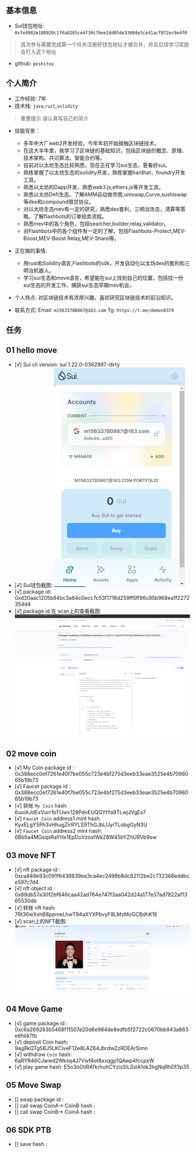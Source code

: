 ## 基本信息
- Sui钱包地址: `0xfe4982e188920c1f6a8285ce4f30c7bee2dd05de33084e3ce41acf872ec9e4f0`
> 首次参与需要完成第一个任务注册好钱包地址才被合并，并且后续学习奖励会打入这个地址
- github: `poshitou`

## 个人简介
- 工作经验: 7年
- 技术栈: `java`,`rust`,`solidity`
> 重要提示 请认真写自己的简介

- 技能背景：
  - 多年中大厂web2开发经验，今年年初开始接触区块链技术。
  - 在这大半年里，我学习了区块链的基础知识，包括区块链的概念、原理、技术架构、共识算法、智能合约等。
  - 目前对以太坊生态比较熟悉，现在正在学习sui生态，更看好sui。
  - 熟练掌握了以太坊生态的solidity开发，熟练掌握hardhat，foundry开发工具。
  - 熟悉以太坊的Dapp开发，熟悉web3.js,ethers.js等开发工具。
  - 熟悉以太坊Defi生态。了解AMM自动做市商,uniswap,Curve,sushiswap等dex和compound借贷协议。
  - 对以太坊生态mev有一定的研究，熟悉dex套利，三明治攻击，清算等策略。了解flashbots的订单拍卖流程。
  - 熟悉mev中的各个角色，包括searcher,builder,relay,validator。
  - 对Flashbots中的各个组件有一定的了解，包括Flashbots-Protect,MEV-Boost,MEV-Boost Relay,MEV-Share等。


- 正在做的事情:
   - 用rust和Solidity语言,Flashbots的sdk，开发自动化以太坊dex的套利和三明治机器人。
   - 学习sui生态和move语言，希望能在sui上找到自己的位置，包括找一份sui生态的开发工作、捕获sui生态早期mev机会。


- 个人特点: 对区块链技术有浓厚兴趣，喜欢研究区块链技术的前沿知识。


- 联系方式: Email: `m15633780867@163.com` Tg: `https://t.me/demon0378`

## 任务

##   01 hello move  
- [√] Sui cli version: sui 1.22.0-0362997-dirty
- [√] Sui钱包截图: ![Sui钱包截图](./images/img.png)
- [√] package id: 0xd30aac1205b84bc3a84c0ecc7c53f1716d259ff5ff86c85b968ea1f2272354d4
- [√] package id 在 scan上的查看截图:![Scan截图](./images/img_1.png)

##   02 move coin
- [√] My Coin package id : 0x388ecc0ef7261e40f7be055c723e4bf275d3eeb33eae3525e4b7096065b19b73
- [√] Faucet package id : 0x388ecc0ef7261e40f7be055c723e4bf275d3eeb33eae3525e4b7096065b19b73
- [√] 转账 `My Coin` hash: 6uoiAJdExVurr1bTUwx129PdvEUQGYtYa9TLwjJVgEs7
- [√] `Faucet Coin` address1 mint hash: KyxELgY5Ph3vHhugZirRYLS9ThGJbLUyrTLobgGyN3U
- [√] `Faucet Coin` address2 mint hash: 6Bb5a4MGsqxRaYHx1EpDuVzostWkZ8W45bYZhURVb9sw

##   03 move NFT
- [√] nft package id : 0xca848e93c091f6439839ea3ca4ec2498b8dc82112be2c732368eddbce597c7d4
- [√] nft object id : 0x89db57a30f2bf646caa42ad764e747f3aa042d24a177e37ad7822af1365530db
- [√] 转账 nft  hash: 7Rt36wXxhB8ppmeLhwT94aXYXPbvyF9LMzMoGCBdhK1E
- [√] scan上的NFT截图:![Scan截图](./images/github_img.png)

##   04 Move Game
- [√] game package id : 0xc6a269283b5468f11507e20d6e984de8edfb5f2722c0670bb943a863e6fd47fb
- [√] deposit Coin hash: 9ag8kQTg5BJ5LKCiveF12e8LAZ64JbrdwZzRDEArSimn
- [√] withdraw `Coin` hash: 6aRYR46CJwwd2Wksq4J7Vwf4ot8xxqgp1QAwp4fccpxW
- [√] play game hash: E5o3oGtiRAfkrhuhCYzisSiLSxiA1ok2hgNqRhDf3p35

##   05 Move Swap
- [] swap package id :
- [] call swap CoinA-> CoinB  hash :
- [] call swap CoinB-> CoinA  hash :

##   06 SDK PTB
- [] save hash :
